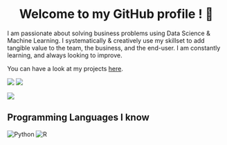 <h1 align="center"> Welcome to my GitHub profile ! 👋</h1>

I am passionate about solving business problems using Data Science & Machine Learning. I systematically & creatively use my skillset to add tangible value to the team, the business, and the end-user. I am constantly learning, and always looking to improve.

You can have a look at my projects [here](https://github.com/wguesdon/Data_Science_portfolio).

[![](https://img.shields.io/badge/linkedin-%230077B5.svg?&style=flat&logo=linkedin&logoColor=white)](https://www.linkedin.com/in/william-guesdon/)
[![](https://img.shields.io/badge/Kaggle-%2312100E.svg?&style=flat&logo=kaggle&logoColor=white)](https://www.kaggle.com/wguesdon)

[![](https://img.shields.io/badge/Email-wguesdon%40gmail.com-blue)](mailto:wguesdon@gmail.com)

<h2> Programming Languages I know </h2>
<div>
<!-- From https://github.com/Ileriayo/markdown-badges/blob/master/README.md -->
<img alt="Python" src="https://img.shields.io/badge/python%20-%2314354C.svg?&style=for-the-badge&logo=python&logoColor=white"/>
<img alt="R" src="https://img.shields.io/badge/r-%23276DC3.svg?&style=for-the-badge&logo=r&logoColor=white"/>

<!---
<h2>  </h2>
<img align='center' src="https://github-readme-stats.vercel.app/api?username=wguesdon&show_icons=true">
-->

